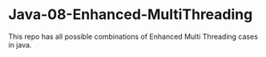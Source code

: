 # Java-08-Enhanced-MultiThreading
This repo has all possible combinations of Enhanced Multi Threading cases in java.
